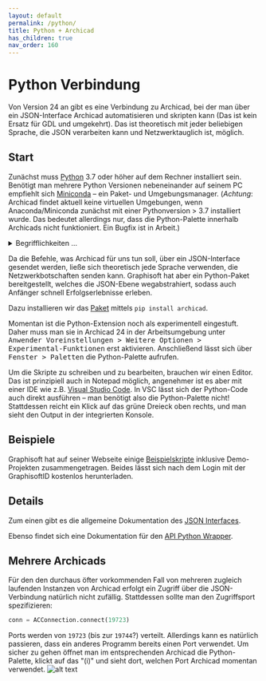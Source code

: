 ```yaml
---
layout: default
permalink: /python/
title: Python + Archicad
has_children: true
nav_order: 160
---
```

# Python Verbindung

Von Version 24 an gibt es eine Verbindung zu Archicad, bei der man über ein JSON-Interface Archicad automatisieren und skripten kann (Das ist kein Ersatz für GDL und umgekehrt). Das ist theoretisch mit jeder beliebigen Sprache, die JSON verarbeiten kann und Netzwerktauglich ist, möglich.  

## Start
Zunächst muss [Python](https://www.python.org/) 3.7 oder höher auf dem Rechner installiert sein. Benötigt man mehrere Python Versionen nebeneinander auf seinem PC empfiehlt sich [Miniconda](https://docs.conda.io/en/latest/miniconda.html) – ein Paket- und Umgebungsmanager. (_Achtung_: Archicad findet aktuell keine virtuellen Umgebungen, wenn Anaconda/Miniconda zunächst mit einer Pythonversion > 3.7 installiert wurde. Das bedeutet allerdings nur, dass die Python-Palette innerhalb Archicads nicht funktioniert. Ein Bugfix ist in Arbeit.)

<details markdown="1">
<summary>Begrifflichkeiten …</summary>

#### Paketmanager
Ein Paketmanger (_package mangager_) ist ein Werkzeug, mit dem Computerprogramme installiert, aktualisiert und entfernt werden können. In diesem Fall sind es Python-Pakete von Drittanbietern. Ein Python-Paket eines Drittanbieters ist jedes Stück Software, das nicht Teil der Python-Standardbibliothek ist.  
Der Standardpaketmanager ist `pip`, der schon lange vor conda existierte und der. Obwohl pip ein gutes Werkzeug ist, werden wir es nicht verwenden, da conda mehr Funktionen enthält und Abhängigkeiten besser auflöst.

#### Umgebungsmanager
Ein Umgebungsmanager (_environment manager_) ist ein Werkzeug, welches eine Umgebung (oft auch als _virtuelle Umgebung_ bezeichnet), also einen völlig separaten und isolierten Bereich Ihres Computers mit einer eigenen Installation von Python und eigenen Paketen von Drittanbietern, die unabhängig von jeder anderen Python-Installation auf Ihrem Rechner sind, erstellt.  
Das ist nötig, wenn man aus Kompatibilitsgründen mehrere verschiedene Versionen eines Pakets oder von Python selbst benötigt.

</details>

Da die Befehle, was Archicad für uns tun soll, über ein JSON-Interface gesendet werden, ließe sich theoretisch jede Sprache verwenden, die Netzwerkbotschaften senden kann. Graphisoft hat aber ein Python-Paket bereitgestellt, welches die JSON-Ebene wegabstrahiert, sodass auch Anfänger schnell Erfolgserlebnisse erleben.

Dazu installieren wir das [Paket](https://pypi.org/project/archicad/) mittels `pip install archicad`.

Momentan ist die Python-Extension noch als experimentell eingestuft. Daher muss man sie in Archicad 24 in der Arbeitsumgebung unter <samp>Anwender Voreinstellungen > Weitere Optionen > Experimental-Funktionen</samp> erst aktivieren. Anschließend lässt sich über <samp>Fenster > Paletten</samp> die Python-Palette aufrufen.

Um die Skripte zu schreiben und zu bearbeiten, brauchen wir einen Editor. Das ist prinzipiell auch in Notepad möglich, angenehmer ist es aber mit einer IDE wie z.B. [Visual Studio Code](https://code.visualstudio.com/). In VSC lässt sich der Python-Code auch direkt ausführen – man benötigt also die Python-Palette nicht! Stattdessen reicht ein Klick auf das grüne Dreieck oben rechts, und man sieht den Output in der integrierten Konsole.


## Beispiele
Graphisoft hat auf seiner Webseite einige [Beispielskripte](https://graphisoft.com/downloads/python) inklusive Demo-Projekten zusammengetragen. Beides lässt sich nach dem Login mit der GraphisoftID kostenlos herunterladen.

## Details
Zum einen gibt es die allgemeine Dokumentation des [JSON Interfaces](https://archicadapi.graphisoft.com/JSONInterfaceDocumentation/#Introduction).

Ebenso findet sich eine Dokumentation für den [API Python Wrapper](https://archicadapi.graphisoft.com/archicadPythonPackage/archicad.html).

## Mehrere Archicads
Für den den durchaus öfter vorkommenden Fall von mehreren zugleich laufenden Instanzen von Archicad erfolgt ein Zugriff über die JSON-Verbindung natürlich nicht zufällig. Stattdessen sollte man den Zugriffsport spezifizieren:

```python
conn = ACConnection.connect(19723)
```

Ports werden von `19723` (bis zur `19744`?) verteilt. Allerdings kann es natürlich passieren, dass ein anderes Programm bereits einen Port verwendet. Um sicher zu gehen öffnet man im entsprechenden Archicad die Python-Palette, klickt auf das "(i)" und sieht dort, welchen Port Archicad momentan verwendet.
![alt text](../img/python_palette.png)
